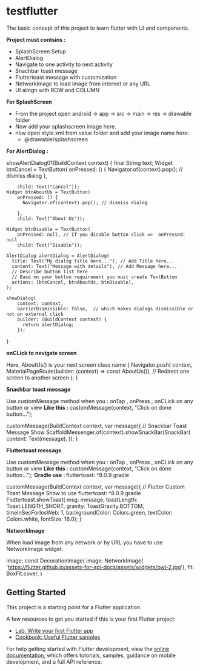 # testflutter

The basic consept of this project to learn flutter with UI and components.

<b>Project must contsins : </b>
- SplashScreen Setup
- AlertDialog 
- Navigate to one activity to next activity
- Snachbar toast message
- Fluttertoast message with customization
- NetworkImage to load image from internet or any URL
- UI alingn with ROW and COLUMN

<b>For SplashScreen</b>
- From the project open android -> app -> src -> main -> res -> drawable folder
- Now add your splashscreen image here.
- now open style.xml from value folder and add your image name here:
  - <item name="android:windowBackground">@drawable/splashscreen</item>

<b>For AlertDialog : </b>

 showAlertDialog01(BuildContext context) {
    final String text;
    Widget btnCancel = TextButton(
        onPressed: () {
          Navigator.of(context).pop(); // dismiss dialog
        },
        
        child: Text("Cancel"));
    Widget btnAboutUs = TextButton(
        onPressed: () {
          Navigator.of(context).pop(); // dismiss dialog
<!--           customMessage(context, "Click on done button...");

          Navigator.push(
            context,
            MaterialPageRoute(builder: (context) => const AboutUs()),   // Redirect one screen to another screen
          ); -->
        },
        child: Text("About Us"));

    Widget btnDisable = TextButton(
        onPressed: null, // If you disable button click =>  onPressed: null
        child: Text("Disable"));

    AlertDialog alertDialog = AlertDialog(
      title: Text("My dialog title here..."), // Add Title here...
      content: Text("Message with details"), // Add Message here...
      // Describe button list here
      // Base on your button requirement you must create TextButton
      actions: [btnCancel, btnAboutUs, btnDisable],
    );

    showDialog(
        context: context,
        barrierDismissible: false,  // which makes dialogs dismissible or not on external click
        builder: (BuildContext context) {
          return alertDialog;
        });
  }

<b>onCLick to nevigate screen</b>

Here, AboutUs() is your next screen class name
{
  Navigator.push(
            context,
            MaterialPageRoute(builder: (context) => const AboutUs()),   // Redirect one screen to another screen
          );
}

<b>Snachbar toast message</b>

Use customMessage method when you : onTap , onPress , onCLick on any button or view
<b>Like this :</b> customMessage(context, "Click on done button...");

 customMessage(BuildContext context, var message){
    // Snackbar Toast Message Show
    ScaffoldMessenger.of(context).showSnackBar(SnackBar(
      content: Text(message),
    ));
  }
          
<b>Fluttertoast message</b>

Use customMessage method when you : onTap , onPress , onCLick on any button or view
<b>Like this :</b> customMessage(context, "Click on done button...");
<b>Gradle use : </b> fluttertoast: ^8.0.9 gradle

customMessage(BuildContext context, var message){
   // Flutter Custom Toast Message Show to use fluttertoast: ^8.0.9 gradle
    Fluttertoast.showToast(
        msg: message,
        toastLength: Toast.LENGTH_SHORT,
        gravity: ToastGravity.BOTTOM,
        timeInSecForIosWeb: 1,
        backgroundColor: Colors.green,
        textColor: Colors.white,
        fontSize: 16.0);
  }
  
<b>NetworkImage</b>

When load image from any network or by URL you have to use NetworkImage widget.

image: const DecorationImage(
                        image: NetworkImage(
                            'https://flutter.github.io/assets-for-api-docs/assets/widgets/owl-2.jpg'),
                        fit: BoxFit.cover,
                      )
          
          

## Getting Started

This project is a starting point for a Flutter application.

A few resources to get you started if this is your first Flutter project:

- [Lab: Write your first Flutter app](https://docs.flutter.dev/get-started/codelab)
- [Cookbook: Useful Flutter samples](https://docs.flutter.dev/cookbook)

For help getting started with Flutter development, view the
[online documentation](https://docs.flutter.dev/), which offers tutorials,
samples, guidance on mobile development, and a full API reference.
